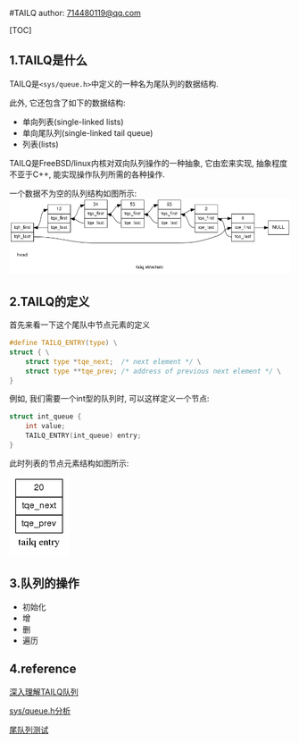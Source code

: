 #TAILQ
author: 714480119@qq.com

[TOC]
## 1.TAILQ是什么
TAILQ是`<sys/queue.h>`中定义的一种名为尾队列的数据结构.

此外, 它还包含了如下的数据结构:

- 单向列表(single-linked lists)
- 单向尾队列(single-linked tail queue)
- 列表(lists)

TAILQ是FreeBSD/linux内核对双向队列操作的一种抽象, 它由宏来实现, 抽象程度不亚于C++, 能实现操作队列所需的各种操作.

一个数据不为空的队列结构如图所示:
![](./tailq_structure.png)

## 2.TAILQ的定义
首先来看一下这个尾队中节点元素的定义

```c
#define TAILQ_ENTRY(type) \
struct { \
	struct type *tqe_next;	/* next element */ \
	struct type **tqe_prev;	/* address of previous next element */ \
}
```

例如, 我们需要一个int型的队列时, 可以这样定义一个节点:

```c
struct int_queue {
	int value;
	TAILQ_ENTRY(int_queue) entry;
}
```

此时列表的节点元素结构如图所示: 

![](./entry.png)

## 3.队列的操作

- 初始化 
- 增 
- 删 
- 遍历 

## 4.reference

[深入理解TAILQ队列](http://blog.csdn.net/hunanchenxingyu/article/details/8648794)

[sys/queue.h分析](http://blog.csdn.net/astrotycoon/article/details/42917367)

[尾队列测试](http://blog.csdn.net/freeelinux/article/details/52781542)